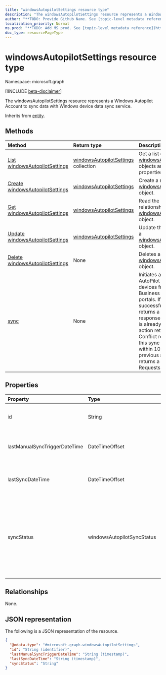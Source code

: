 ```yaml
---
title: "windowsAutopilotSettings resource type"
description: "The windowsAutopilotSettings resource represents a Windows Autopilot Account to sync data with Windows device data sync service."
author: "**TODO: Provide Github Name. See [topic-level metadata reference](https://msgo.azurewebsites.net/add/document/guidelines/metadata.html#topic-level-metadata)**"
localization_priority: Normal
ms.prod: "**TODO: Add MS prod. See [topic-level metadata reference](https://msgo.azurewebsites.net/add/document/guidelines/metadata.html#topic-level-metadata)**"
doc_type: resourcePageType
---
```


# windowsAutopilotSettings resource type

Namespace: microsoft.graph

[!INCLUDE [beta-disclaimer](../../includes/beta-disclaimer.md)]

The windowsAutopilotSettings resource represents a Windows Autopilot Account to sync data with Windows device data sync service.


Inherits from [entity](../resources/entity.md).

## Methods
|Method|Return type|Description|
|:---|:---|:---|
|[List windowsAutopilotSettings](../api/windowsautopilotsettings-list.md)|[windowsAutopilotSettings](../resources/windowsautopilotsettings.md) collection|Get a list of the [windowsAutopilotSettings](../resources/windowsautopilotsettings.md) objects and their properties.|
|[Create windowsAutopilotSettings](../api/windowsautopilotsettings-create.md)|[windowsAutopilotSettings](../resources/windowsautopilotsettings.md)|Create a new [windowsAutopilotSettings](../resources/windowsautopilotsettings.md) object.|
|[Get windowsAutopilotSettings](../api/windowsautopilotsettings-get.md)|[windowsAutopilotSettings](../resources/windowsautopilotsettings.md)|Read the properties and relationships of a [windowsAutopilotSettings](../resources/windowsautopilotsettings.md) object.|
|[Update windowsAutopilotSettings](../api/windowsautopilotsettings-update.md)|[windowsAutopilotSettings](../resources/windowsautopilotsettings.md)|Update the properties of a [windowsAutopilotSettings](../resources/windowsautopilotsettings.md) object.|
|[Delete windowsAutopilotSettings](../api/windowsautopilotsettings-delete.md)|None|Deletes a [windowsAutopilotSettings](../resources/windowsautopilotsettings.md) object.|
|[sync](../api/windowsautopilotsettings-sync.md)|None|Initiates a sync of all AutoPilot registered devices from Store for Business and other portals. If the sync successful, this action returns a 204 No Content response code. If a sync is already in progress, the action returns a 409 Conflict response code. If this sync action is called within 10 minutes of the previous sync, the action returns a 429 Too Many Requests response code.|

## Properties
|Property|Type|Description|
|:---|:---|:---|
|id|String|**TODO: Add Description** Inherited from [entity](../resources/entity.md).|
|lastManualSyncTriggerDateTime|DateTimeOffset|Last data sync date time with DDS service.|
|lastSyncDateTime|DateTimeOffset|Last data sync date time with DDS service.|
|syncStatus|windowsAutopilotSyncStatus|Indicates the status of sync with Device data sync (DDS) service. Possible values are: `unknown`, `inProgress`, `completed`, `failed`.|

## Relationships
None.

## JSON representation
The following is a JSON representation of the resource.
<!-- {
  "blockType": "resource",
  "keyProperty": "id",
  "@odata.type": "microsoft.graph.windowsAutopilotSettings",
  "baseType": "microsoft.graph.entity",
  "openType": false
}
-->
``` json
{
  "@odata.type": "#microsoft.graph.windowsAutopilotSettings",
  "id": "String (identifier)",
  "lastManualSyncTriggerDateTime": "String (timestamp)",
  "lastSyncDateTime": "String (timestamp)",
  "syncStatus": "String"
}
```

